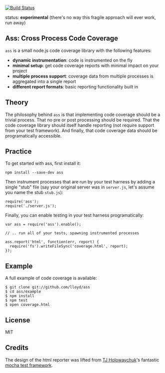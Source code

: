 [![Build Status](https://travis-ci.org/lloyd/ass.png)](https://travis-ci.org/lloyd/ass)

status: **experimental** (there's no way this fragile approach will ever work, run away)

## **Ass**: Cross Process Code Coverage

`ass` is a small node.js code coverage library with the following features:

* **dynamic instrumentation**: code is instrumented on the fly
* **minimal setup**: get code coverage reports with minimal impact on your project
* **multiple process support**: coverage data from multiple processes is aggregated into a single report
* **different report formats**: basic reporting functionality built in

## Theory

The philosophy behind `ass` is that implementing code coverage should
be a trivial process.  That no pre or post processing should be
required.  That the code coverage library should itself handle
reporting (not require support from your test framework).  And
finally, that code coverage data should be programatically accessible.

## Practice

To get started with ass, first install it:

    npm install --save-dev ass

Then instrument processes that are run by your test harness by adding a
single "stub" file (say your original server was in `server.js`, let's assume
you name the stub `stub.js`):

    require('ass');
    require('./server.js');

Finally, you can enable testing in your test harness programatically:

    var ass = require('ass').enable();

    // .. run all of your tests, spawning instrumented processes

    ass.report('html', function(err, report) {
      require('fs').writeFileSync('coverage.html', report);
    });

## Example

A full example of code coverage is available:

    $ git clone git://github.com/lloyd/ass
    $ cd ass/example
    $ npm install
    $ npm test
    $ open coverage.html

## License

MIT

## Credits

The design of the html reporter was lifted from [TJ Holowaychuk](https://twitter.com/tjholowaychuk)'s fantastic
[mocha test framework](http://visionmedia.github.io/mocha/).
